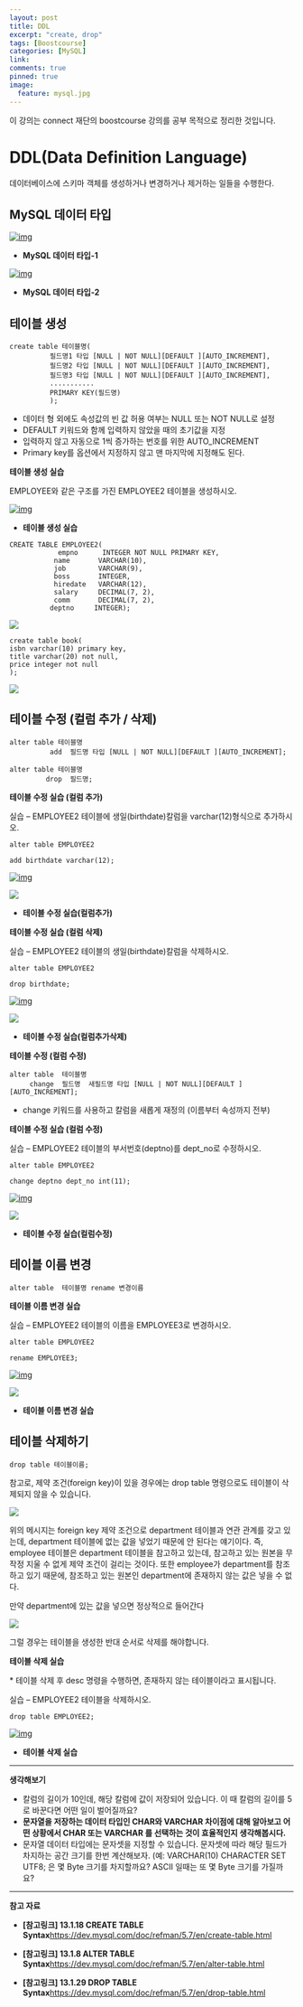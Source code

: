 ```yaml
---
layout: post
title: DDL
excerpt: "create, drop"
tags: [Boostcourse]
categories: [MySQL]
link:
comments: true
pinned: true
image:
  feature: mysql.jpg
---
```


이 강의는 connect 재단의 boostcourse 강의를 공부 목적으로 정리한 것입니다.

# DDL(Data Definition Language)

데이터베이스에 스키마 객체를 생성하거나 변경하거나 제거하는 일들을 수행한다.



## **MySQL 데이터 타입**

[![img](http://mooc.phinf.nhnnext.org/20180131_89/1517386938999sf3SM_PNG/2_8_3_MySQL__-1.PNG?type=w760)](http://www.edwith.org/boostcourse-web/lecture/16722/#)

- **MySQL 데이터 타입-1**


[![img](http://mooc.phinf.nhnnext.org/20180131_46/1517386952668I67cM_PNG/2_8_3_MySQL__-2.PNG?type=w760)](http://www.edwith.org/boostcourse-web/lecture/16722/#)

- **MySQL 데이터 타입-2**


## **테이블 생성**

```
create table 테이블명( 
          필드명1 타입 [NULL | NOT NULL][DEFAULT ][AUTO_INCREMENT], 
          필드명2 타입 [NULL | NOT NULL][DEFAULT ][AUTO_INCREMENT], 
          필드명3 타입 [NULL | NOT NULL][DEFAULT ][AUTO_INCREMENT], 
          ........... 
          PRIMARY KEY(필드명) 
          );
```

- 데이터 형 외에도 속성값의 빈 값 허용 여부는 NULL 또는 NOT NULL로 설정
- DEFAULT 키워드와 함께 입력하지 않았을 때의 초기값을 지정
- 입력하지 않고 자동으로 1씩 증가하는 번호를 위한 AUTO_INCREMENT
- Primary key를 옵션에서 지정하지 않고 맨 마지막에 지정해도 된다.

**테이블 생성 실습**

EMPLOYEE와 같은 구조를 가진 EMPLOYEE2 테이블을 생성하시오.

[![img](http://mooc.phinf.nhnnext.org/20180131_144/1517387104021xnStV_PNG/2_8_3___.png?type=w760)](http://www.edwith.org/boostcourse-web/lecture/16722/#)

- **테이블 생성 실습**


```
CREATE TABLE EMPLOYEE2(   
            empno      INTEGER NOT NULL PRIMARY KEY,  
           name       VARCHAR(10),   
           job        VARCHAR(9),   
           boss       INTEGER,   
           hiredate   VARCHAR(12),   
           salary     DECIMAL(7, 2),   
           comm       DECIMAL(7, 2),   
          deptno     INTEGER);
```

![](/img/DDL2.png)

~~~
create table book(
isbn varchar(10) primary key,
title varchar(20) not null,
price integer not null
);
~~~

![](/img/DDL1.png)



## **테이블 수정 (컬럼 추가 / 삭제)**

```
alter table 테이블명
          add  필드명 타입 [NULL | NOT NULL][DEFAULT ][AUTO_INCREMENT];

alter table 테이블명
         drop  필드명;
```

**테이블 수정 실습 (컬럼 추가)**

실습 – EMPLOYEE2 테이블에 생일(birthdate)칼럼을 varchar(12)형식으로 추가하시오.

```
alter table EMPLOYEE2

add birthdate varchar(12);
```

[![img](http://mooc.phinf.nhnnext.org/20180131_255/15173873316052tWyD_PNG/2_8_3___%28%29.png?type=w760)](http://www.edwith.org/boostcourse-web/lecture/16722/#)

![](/img/DDL3.png)

- **테이블 수정 실습(컬럼추가)**


**테이블 수정 실습 (컬럼 삭제)**

실습 – EMPLOYEE2 테이블의 생일(birthdate)칼럼을 삭제하시오.

```
alter table EMPLOYEE2

drop birthdate;
```

[![img](http://mooc.phinf.nhnnext.org/20180131_264/15173874516941y662_PNG/2_8_3___%28%29.png?type=w760)](http://www.edwith.org/boostcourse-web/lecture/16722/#)

![](/img/DDL4.png)

- **테이블 수정 실습(컬럼추가삭제)**


**테이블 수정 (컬럼 수정)**

```
alter table  테이블명
     change  필드명  새필드명 타입 [NULL | NOT NULL][DEFAULT ][AUTO_INCREMENT];
```

- change 키워드를 사용하고  칼럼을 새롭게 재정의 (이름부터 속성까지 전부)

**테이블 수정 실습 (컬럼 수정)**

실습 – EMPLOYEE2 테이블의 부서번호(deptno)를 dept_no로 수정하시오.

```
alter table EMPLOYEE2

change deptno dept_no int(11);
```

[![img](http://mooc.phinf.nhnnext.org/20180131_244/15173875762404JQ0U_PNG/2_8_3___%28%29.png?type=w760)](http://www.edwith.org/boostcourse-web/lecture/16722/#)

![](/img/DDL5.png)

- **테이블 수정 실습(컬럼수정)**


## **테이블 이름 변경**

```
alter table  테이블명 rename 변경이름
```

**테이블 이름 변경 실습**

실습 – EMPLOYEE2 테이블의 이름을 EMPLOYEE3로 변경하시오.

```
alter table EMPLOYEE2

rename EMPLOYEE3;
```

[![img](http://mooc.phinf.nhnnext.org/20180131_40/1517387645188A8ER4_PNG/2_8_3____.png?type=w760)](http://www.edwith.org/boostcourse-web/lecture/16722/#)

![](/img/DDL6.png)

- **테이블 이름 변경 실습**


## **테이블 삭제하기**

```
drop table 테이블이름;
```

참고로, 제약 조건(foreign key)이 있을 경우에는 drop table 명령으로도 테이블이 삭제되지 않을 수 있습니다.

![](/img/DDL7.png)

위의 메시지는 foreign key 제약 조건으로 department 테이블과 연관 관계를 갖고 있는데, department 테이블에 없는 값을 넣었기 때문에 안 된다는 얘기이다. 즉, employee  테이블은 department 테이블을 참고하고 있는데, 참고하고 있는 원본을 무작정 지울 수 없게 제약 조건이 걸리는 것이다. 또한 employee가 department를 참조 하고 있기 때문에, 참조하고 있는 원본인 department에 존재하지 않는 값은 넣을 수 없다.

만약 department에 있는 값을 넣으면 정상적으로 들어간다

![](/img/DDL8.png)

그럴 경우는 테이블을 생성한 반대 순서로 삭제를 해야합니다.

**테이블 삭제 실습**

\* 테이블 삭제 후 desc 명령을 수행하면, 존재하지 않는 테이블이라고 표시됩니다.

실습 – EMPLOYEE2 테이블을 삭제하시오.

```
drop table EMPLOYEE2;
```

[![img](http://mooc.phinf.nhnnext.org/20180131_181/15173877575931jc56_PNG/2_8_3___.png?type=w760)](http://www.edwith.org/boostcourse-web/lecture/16722/#)

- **테이블 삭제 실습**


------

**생각해보기**

- 칼럼의 길이가 10인데, 해당 칼럼에 값이 저장되어 있습니다.  이 때 칼럼의 길이를 5로 바꾼다면 어떤 일이 벌어질까요?
- **문자열을 저장하는 데이터 타입인 CHAR와 VARCHAR 차이점에 대해 알아보고 어떤 상황에서 CHAR 또는 VARCHAR 를 선택하는 것이 효율적인지 생각해봅시다.**
- 문자열 데이터 타입에는 문자셋을 지정할 수 있습니다. 문자셋에 따라 해당 필드가 차지하는 공간 크기를 한번 계산해보자. (예: VARCHAR(10) CHARACTER SET UTF8; 은 몇 Byte 크기를 차지할까요? ASCII 일때는 또 몇 Byte 크기를 가질까요?

------

**참고 자료**

- **[참고링크] 13.1.18 CREATE TABLE Syntax**<https://dev.mysql.com/doc/refman/5.7/en/create-table.html>


- **[참고링크] 13.1.8 ALTER TABLE Syntax**<https://dev.mysql.com/doc/refman/5.7/en/alter-table.html>


- **[참고링크] 13.1.29 DROP TABLE Syntax**<https://dev.mysql.com/doc/refman/5.7/en/drop-table.html>